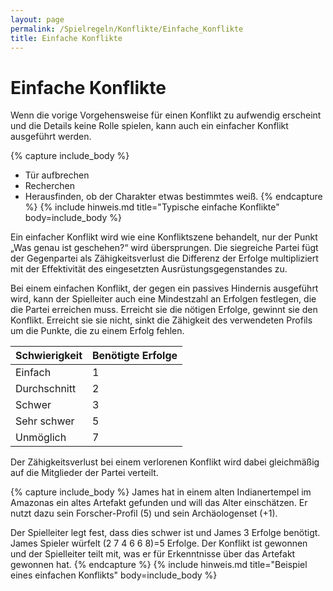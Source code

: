 ```yaml
---
layout: page
permalink: /Spielregeln/Konflikte/Einfache_Konflikte
title: Einfache Konflikte
---
```


# Einfache Konflikte

Wenn die vorige Vorgehensweise für einen Konflikt zu aufwendig erscheint und die Details keine Rolle spielen, kann auch ein einfacher Konflikt ausgeführt werden.

{% capture include_body %}
- Tür aufbrechen
- Recherchen
- Herausfinden, ob der Charakter etwas bestimmtes weiß.
{% endcapture %}
{% include hinweis.md title="Typische einfache Konflikte" body=include_body %}

Ein einfacher Konflikt wird wie eine Konfliktszene behandelt, nur der Punkt „Was genau ist geschehen?“ wird übersprungen. Die siegreiche Partei fügt der Gegenpartei als Zähigkeitsverlust die Differenz der Erfolge multipliziert mit der Effektivität des eingesetzten Ausrüstungsgegenstandes zu.

Bei einem einfachen Konflikt, der gegen ein passives Hindernis ausgeführt wird, kann der Spielleiter auch eine Mindestzahl an Erfolgen festlegen, die die Partei erreichen muss. Erreicht sie die nötigen Erfolge, gewinnt sie den Konflikt. Erreicht sie sie nicht, sinkt die Zähigkeit des verwendeten Profils um die Punkte, die zu einem Erfolg fehlen.

| Schwierigkeit | Benötigte Erfolge |
| - | - |
| Einfach | 1 |
| Durchschnitt | 2 |
| Schwer | 3 |
| Sehr schwer | 5 |
| Unmöglich | 7 |

Der Zähigkeitsverlust bei einem verlorenen Konflikt wird dabei gleichmäßig auf die Mitglieder der Partei verteilt.

{% capture include_body %}
James hat in einem alten Indianertempel im Amazonas ein altes Artefakt gefunden und will das Alter einschätzen. Er nutzt dazu sein Forscher-Profil (5) und sein Archäologenset (+1).

Der Spielleiter legt fest, dass dies schwer ist und James 3 Erfolge benötigt. James Spieler würfelt (2 7 4 6 6 8)=5 Erfolge. Der Konflikt ist gewonnen und der Spielleiter teilt mit, was er für Erkenntnisse über das Artefakt gewonnen hat.
{% endcapture %}
{% include hinweis.md title="Beispiel eines einfachen Konflikts" body=include_body %}
